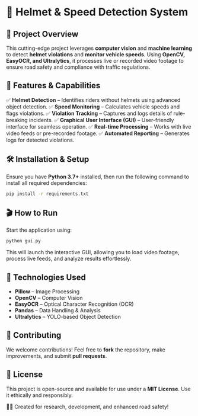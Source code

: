 # 🚀 Helmet & Speed Detection System

## 📌 Project Overview
This cutting-edge project leverages **computer vision** and **machine learning** to detect **helmet violations** and **monitor vehicle speeds**. Using **OpenCV, EasyOCR, and Ultralytics**, it processes live or recorded video footage to ensure road safety and compliance with traffic regulations.

## 🌟 Features & Capabilities
✅ **Helmet Detection** – Identifies riders without helmets using advanced object detection.
✅ **Speed Monitoring** – Calculates vehicle speeds and flags violations.
✅ **Violation Tracking** – Captures and logs details of rule-breaking incidents.
✅ **Graphical User Interface (GUI)** – User-friendly interface for seamless operation.
✅ **Real-time Processing** – Works with live video feeds or pre-recorded footage.
✅ **Automated Reporting** – Generates logs for detected violations.

## 🛠 Installation & Setup
Ensure you have **Python 3.7+** installed, then run the following command to install all required dependencies:
```bash
pip install -r requirements.txt
```

## 🎬 How to Run
Start the application using:
```bash
python gui.py
```
This will launch the interactive GUI, allowing you to load video footage, process live feeds, and analyze results effortlessly.

## 🔗 Technologies Used
- **Pillow** – Image Processing
- **OpenCV** – Computer Vision
- **EasyOCR** – Optical Character Recognition (OCR)
- **Pandas** – Data Handling & Analysis
- **Ultralytics** – YOLO-based Object Detection

## 🤝 Contributing
We welcome contributions! Feel free to **fork** the repository, make improvements, and submit **pull requests**.

## 📜 License
This project is open-source and available for use under a **MIT License**. Use it ethically and responsibly.

👨‍💻 Created for research, development, and enhanced road safety!

